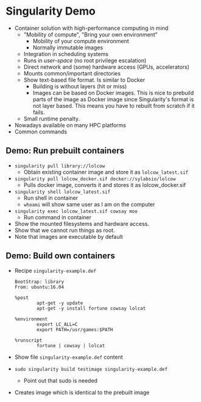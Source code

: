 # Singularity Demo

- Container solution with high-performance computing in mind
    - "Mobility of compute", "Bring your own environment"
        - Mobility of your compute environment
        - Normally immutable images
    - Integration in scheduling systems
    - Runs in *user-space* (no root privilege escalation)
    - Direct network and (some) hardware access (GPUs, accelerators)
    - Mounts common/important directories
    - Show text-based file format. Is similar to Docker
        - Building is without layers (hit or miss)
        - Images can be based on Docker images. This is nice to prebuild parts of the image as Docker image since Singularity's format is not layer based. This means you have to rebuilt from scratch if it fails.
    - Small runtime penalty.
- Nowadays available on many HPC platforms
- Common commands

## Demo: Run prebuilt containers

- `singularity pull library://lolcow`
    - Obtain existing container image and store it as `lolcow_latest.sif`
- `singularity pull lolcow_docker.sif docker://sylabsio/lolcow`
    - Pulls docker image, converts it and stores it as lolcow_docker.sif
- `singularity shell lolcow_latest.sif`
    - Run shell in container
    - `whoami` will show same user as I am on the computer
- `singularity exec lolcow_latest.sif cowsay moo`
    - Run command in container
- Show the mounted filesystems and hardware access.
- Show that we cannot run things as root.
- Note that images are executable by default

## Demo: Build own containers

- Recipe `singularity-example.def`

    ```Singularity
    BootStrap: library
    From: ubuntu:16.04

    %post
            apt-get -y update
            apt-get -y install fortune cowsay lolcat

    %environment
            export LC_ALL=C
            export PATH=/usr/games:$PATH

    %runscript
            fortune | cowsay | lolcat
    ```

- Show file `singularity-example.def` content
- `sudo singularity build testimage singularity-example.def`
    - Point out that sudo is needed
- Creates image which is identical to the prebuilt image
